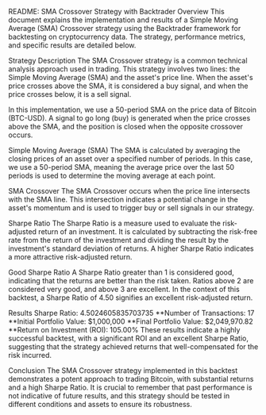 README: SMA Crossover Strategy with Backtrader
Overview
This document explains the implementation and results of a Simple Moving Average (SMA) Crossover strategy using the Backtrader framework for backtesting on cryptocurrency data. The strategy, performance metrics, and specific results are detailed below.

Strategy Description
The SMA Crossover strategy is a common technical analysis approach used in trading. This strategy involves two lines: the Simple Moving Average (SMA) and the asset's price line. When the asset's price crosses above the SMA, it is considered a buy signal, and when the price crosses below, it is a sell signal.

In this implementation, we use a 50-period SMA on the price data of Bitcoin (BTC-USD). A signal to go long (buy) is generated when the price crosses above the SMA, and the position is closed when the opposite crossover occurs.

Simple Moving Average (SMA)
The SMA is calculated by averaging the closing prices of an asset over a specified number of periods. In this case, we use a 50-period SMA, meaning the average price over the last 50 periods is used to determine the moving average at each point.

SMA Crossover
The SMA Crossover occurs when the price line intersects with the SMA line. This intersection indicates a potential change in the asset's momentum and is used to trigger buy or sell signals in our strategy.

Sharpe Ratio
The Sharpe Ratio is a measure used to evaluate the risk-adjusted return of an investment. It is calculated by subtracting the risk-free rate from the return of the investment and dividing the result by the investment's standard deviation of returns. A higher Sharpe Ratio indicates a more attractive risk-adjusted return.

Good Sharpe Ratio
A Sharpe Ratio greater than 1 is considered good, indicating that the returns are better than the risk taken. Ratios above 2 are considered very good, and above 3 are excellent. In the context of this backtest, a Sharpe Ratio of 4.50 signifies an excellent risk-adjusted return.

Results
Sharpe Ratio: 4.5024605835703735
**Number of Transactions: 17
**Initial Portfolio Value: $1,000,000
**Final Portfolio Value: $2,049,970.82
**Return on Investment (ROI): 105.00%
These results indicate a highly successful backtest, with a significant ROI and an excellent Sharpe Ratio, suggesting that the strategy achieved returns that well-compensated for the risk incurred.

Conclusion
The SMA Crossover strategy implemented in this backtest demonstrates a potent approach to trading Bitcoin, with substantial returns and a high Sharpe Ratio. It is crucial to remember that past performance is not indicative of future results, and this strategy should be tested in different conditions and assets to ensure its robustness.

